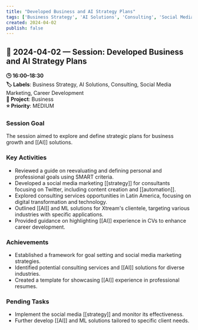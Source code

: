 ```yaml
---
title: "Developed Business and AI Strategy Plans"
tags: ['Business Strategy', 'AI Solutions', 'Consulting', 'Social Media Marketing', 'Career Development']
created: 2024-04-02
publish: false
---
```


## 📅 2024-04-02 — Session: Developed Business and AI Strategy Plans

**🕒 16:00–18:30**  
**🏷️ Labels**: Business Strategy, AI Solutions, Consulting, Social Media Marketing, Career Development  
**📂 Project**: Business  
**⭐ Priority**: MEDIUM  


### Session Goal
The session aimed to explore and define strategic plans for business growth and [[AI]] solutions.

### Key Activities
- Reviewed a guide on reevaluating and defining personal and professional goals using SMART criteria.
- Developed a social media marketing [[strategy]] for consultants focusing on Twitter, including content creation and [[automation]].
- Explored consulting services opportunities in Latin America, focusing on digital transformation and technology.
- Outlined [[AI]] and ML solutions for Xtream's clientele, targeting various industries with specific applications.
- Provided guidance on highlighting [[AI]] experience in CVs to enhance career development.

### Achievements
- Established a framework for goal setting and social media marketing strategies.
- Identified potential consulting services and [[AI]] solutions for diverse industries.
- Created a template for showcasing [[AI]] experience in professional resumes.

### Pending Tasks
- Implement the social media [[strategy]] and monitor its effectiveness.
- Further develop [[AI]] and ML solutions tailored to specific client needs.
